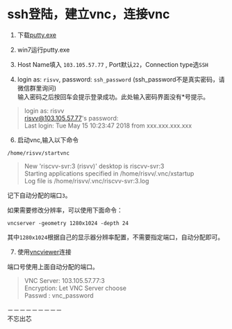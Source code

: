 # ssh登陆，建立vnc，连接vnc

1. 下载[putty.exe](https://the.earth.li/~sgtatham/putty/latest/w64/putty.exe)

2. win7运行putty.exe

3. Host Name填入 `103.105.57.77` , Port默认`22`，Connection type选`SSH`

4. login as:  `risvv`, password: `ssh_password` (ssh_password不是真实密码，请微信群里询问)  
输入密码之后按回车会提示登录成功。此处输入密码界面没有*号提示。

> login as: risvv  
> risvv@103.105.57.77's password:  
> Last login: Tue May 15 10:23:47 2018 from xxx.xxx.xxx.xxx  

6. 启动vnc,输入以下命令

```shell
/home/risvv/startvnc
```

> New 'riscvv-svr:3 (risvv)' desktop is riscvv-svr:3  
> Starting applications specified in /home/risvv/.vnc/xstartup  
> Log file is /home/risvv/.vnc/riscvv-svr:3.log  

记下自动分配的端口`3`。  

如果需要修改分辨率，可以使用下面命令：
```shell
vncserver -geometry 1280x1024 -depth 24
```
其中`1280x1024`根据自己的显示器分辨率配置，不需要指定端口，自动分配即可。  

7. 使用[vncviewer](https://www.realvnc.com/en/connect/download/viewer/)连接

端口号使用上面自动分配的端口。  

> VNC Server: 103.105.57.77:3  
> Encryption: Let VNC Server choose  
> Passwd : vnc_password  

－－－－－－－－－  
不忘出芯



